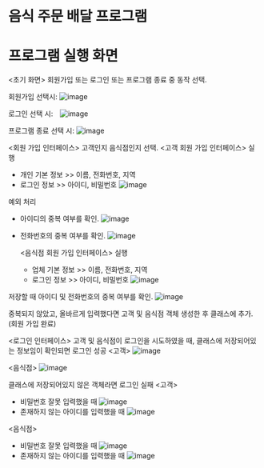 # 음식 주문 배달 프로그램

# 프로그램 실행 화면
<초기 화면>
회원가입 또는 로그인 또는 프로그램 종료 중 동작 선택.

회원가입 선택시: ![image](https://github.com/Ninky0/foodDelivery/assets/113659622/2f4fdc02-c728-43b2-9aa4-37f281471ecb)

로그인 선택 시:　![image](https://github.com/Ninky0/foodDelivery/assets/113659622/71c30a36-895b-4d27-8310-d783d96464d0)

프로그램 종료 선택 시: ![image](https://github.com/Ninky0/foodDelivery/assets/113659622/764981a1-5b56-4f7c-b214-49ef554462c3)

<회원 가입 인터페이스>
고객인지 음식점인지 선택.
  <고객 회원 가입 인터페이스> 실행
  - 개인 기본 정보 >> 이름, 전화번호, 지역
  - 로그인 정보    >> 아이디, 비밀번호
![image](https://github.com/Ninky0/foodDelivery/assets/113659622/a3387f5e-eb6e-48e2-8570-f5eb07003f2d)

예외 처리
- 아이디의 중복 여부를 확인.
![image](https://github.com/Ninky0/foodDelivery/assets/113659622/ed8dc983-6120-42a1-b67d-d7b73c914dba)

- 전화번호의 중복 여부를 확인.
![image](https://github.com/Ninky0/foodDelivery/assets/113659622/78dcdb25-95fd-45ce-8ed5-715289798379)

  <음식점 회원 가입 인터페이스> 실행
  - 업체 기본 정보 >> 이름, 전화번호, 지역
  - 로그인 정보    >> 아이디, 비밀번호
![image](https://github.com/Ninky0/foodDelivery/assets/113659622/05c826c1-7cfe-495d-8444-086c824636be)

저장할 때 아이디 및 전화번호의 중복 여부를 확인.
![image](https://github.com/Ninky0/foodDelivery/assets/113659622/e1eb8b41-3c88-4f99-bbe6-2fe19cd98c99)

중복되지 않았고, 올바르게 입력했다면 고객 및 음식점 객체 생성한 후 클래스에 추가. (회원 가입 완료)


<로그인 인터페이스>
고객 및 음식점이 로그인을 시도하였을 때, 클래스에 저장되어있는 정보임이 확인되면 로그인 성공
<고객>
![image](https://github.com/Ninky0/foodDelivery/assets/113659622/cc3105dc-faf5-4f7b-95e4-6b4fe9df1025)

<음식점>
![image](https://github.com/Ninky0/foodDelivery/assets/113659622/faea3174-0fed-41f0-ba7a-5d3059d74717)


클래스에 저장되어있지 않은 객체라면 로그인 실패
<고객>
- 비밀번호 잘못 입력했을 때
![image](https://github.com/Ninky0/foodDelivery/assets/113659622/c5e6ebf8-5fbb-421c-b01b-6a5de59b8d63)
-  존재하지 않는 아이디를 입력했을 때
![image](https://github.com/Ninky0/foodDelivery/assets/113659622/c73e893e-3cbd-44f6-ac4d-0e66e7ac6c62)

<음식점>
- 비밀번호 잘못 입력했을 때
![image](https://github.com/Ninky0/foodDelivery/assets/113659622/77aff6d6-c460-4571-9625-47bf70bee89c)
-  존재하지 않는 아이디를 입력했을 때
![image](https://github.com/Ninky0/foodDelivery/assets/113659622/1c567d4c-f4bc-46d0-be30-4462a36c540a)

